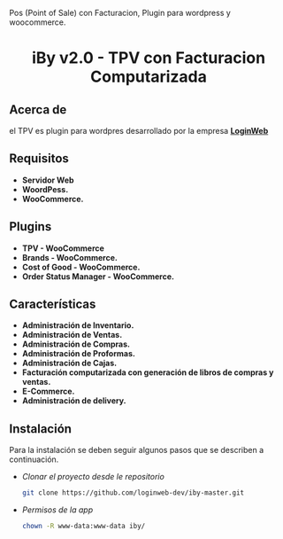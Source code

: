 Pos (Point of Sale) con Facturacion, Plugin para wordpress y woocommerce.
<h1 align="center">iBy v2.0 - TPV con Facturacion Computarizada</h1>

## Acerca de

el TPV es plugin para wordpres desarrollado por la empresa **[LoginWeb](https://loginweb.dev/)**

## Requisitos

- **Servidor Web**
- **WoordPess.**
- **WooCommerce.**

## Plugins

- **TPV - WooCommerce**
- **Brands - WooCommerce.**
- **Cost of Good - WooCommerce.**
- **Order Status Manager - WooCommerce.**

## Características

- **Administración de Inventario.**
- **Administración de Ventas.**
- **Administración de Compras.**
- **Administración de Proformas.**
- **Administración de Cajas.**
- **Facturación computarizada con generación de libros de compras y ventas.**
- **E-Commerce.**
- **Administración de delivery.**


## Instalación

Para la instalación se deben seguir algunos pasos que se describen a continuación.

- *Clonar el proyecto desde le repositorio*
    ```bash
    git clone https://github.com/loginweb-dev/iby-master.git

- *Permisos de la app*
    ```bash
    chown -R www-data:www-data iby/
